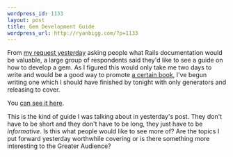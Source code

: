 ```yaml
--- 
wordpress_id: 1133
layout: post
title: Gem Development Guide
wordpress_url: http://ryanbigg.com/?p=1133
---
```

From <a href="http://ryanbigg.com/2010/09/advanced-rails-documentation/">my request yesterday</a> asking people what Rails documentation would be valuable, a large group of respondents said they'd like to see a guide on how to develop a gem. As I figured this would only take me two days to write and would be a good way to promote <a href='http://manning.com/katz'>a certain book</a>, I've begun writing one which I should have finished by tonight with only generators and releasing to cover.

You <a href='http://github.com/radar/guides/blob/master/gem-development.md'>can see it here</a>.

This is the kind of guide I was talking about in yesterday's post. They don't have to be short and they don't have to be long, they just have to be <em>informative</em>. Is this what people would like to see more of? Are the topics I put forward yesterday worthwhile covering or is there something more interesting to the Greater Audience?
